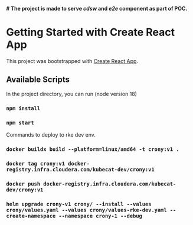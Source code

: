 **# The project is made to serve _cdsw_ and _e2e_ component as part of POC.**

# Getting Started with Create React App

This project was bootstrapped with [Create React App](https://github.com/facebook/create-react-app).

## Available Scripts

In the project directory, you can run (node version 18)

### `npm install`

### `npm start`

Commands to deploy to rke dev env.

### `docker buildx build --platform=linux/amd64 -t crony:v1 .`

### `docker tag crony:v1 docker-registry.infra.cloudera.com/kubecat-dev/crony:v1`

### `docker push docker-registry.infra.cloudera.com/kubecat-dev/crony:v1`

### `helm upgrade crony-v1 crony/ --install --values crony/values.yaml --values crony/values-rke-dev.yaml --create-namespace --namespace crony-1 --debug`
